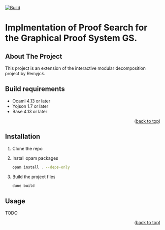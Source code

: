 <div id="top"></div>

[![Build](https://github.com/Remyjck/modular_decomposition/actions/workflows/main.yml/badge.svg?branch=main)](https://github.com/Remyjck/modular_decomposition/actions/workflows/main.yml)

Implmentation of Proof Search for the Graphical Proof System GS.
===


## About The Project

This project is an extension of the interactive modular decomposition project by Remyjck. 

## Build requirements

* Ocaml 4.13 or later
* Yojson 1.7 or later
* Base 4.13 or later

<p align="right">(<a href="#top">back to top</a>)</p>

## Installation
1. Clone the repo

2. Install opam packages
   ```sh
   opam install . --deps-only
   ```
3. Build the project files
   ```sh
   dune build
   ```


## Usage

TODO

<p align="right">(<a href="#top">back to top</a>)</p>
